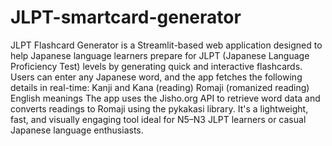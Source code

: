 # JLPT-smartcard-generator
JLPT Flashcard Generator is a Streamlit-based web application designed to help Japanese language learners prepare for JLPT (Japanese Language Proficiency Test) levels by generating quick and interactive flashcards.
Users can enter any Japanese word, and the app fetches the following details in real-time:
Kanji and Kana (reading)
Romaji (romanized reading)
English meanings
The app uses the Jisho.org API to retrieve word data and converts readings to Romaji using the pykakasi library. It's a lightweight, fast, and visually engaging tool ideal for N5–N3 JLPT learners or casual Japanese language enthusiasts.
